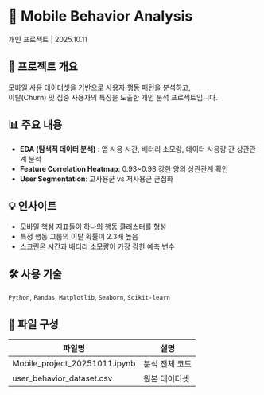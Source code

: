 # 📱 Mobile Behavior Analysis
개인 프로젝트 | 2025.10.11

## 🎯 프로젝트 개요
모바일 사용 데이터셋을 기반으로 사용자 행동 패턴을 분석하고,  
이탈(Churn) 및 집중 사용자의 특징을 도출한 개인 분석 프로젝트입니다.

## 📊 주요 내용
- **EDA (탐색적 데이터 분석)** : 앱 사용 시간, 배터리 소모량, 데이터 사용량 간 상관관계 분석  
- **Feature Correlation Heatmap**: 0.93~0.98 강한 양의 상관관계 확인  
- **User Segmentation**: 고사용군 vs 저사용군 군집화  

## 💡 인사이트
- 모바일 핵심 지표들이 하나의 행동 클러스터를 형성  
- 특정 행동 그룹의 이탈 확률이 2.3배 높음  
- 스크린온 시간과 배터리 소모량이 가장 강한 예측 변수  

## 🛠️ 사용 기술
`Python`, `Pandas`, `Matplotlib`, `Seaborn`, `Scikit-learn`

## 📎 파일 구성
| 파일명 | 설명 |
|--------|------|
| Mobile_project_20251011.ipynb | 분석 전체 코드 |
| user_behavior_dataset.csv | 원본 데이터셋 |

